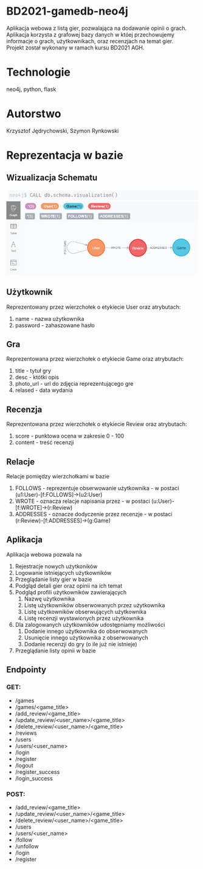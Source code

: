 # BD2021-gamedb-neo4j
Aplikacja webowa z listą gier, pozwalająca na dodawanie opinii o grach. Aplikacja korzysta z grafowej bazy danych w któej przechowujemy informacje o grach, użytkownikach, oraz recenzjach na temat gier. \
Projekt został wykonany w ramach kursu BD2021 AGH.

# Technologie
neo4j, python, flask

# Autorstwo
Krzysztof Jędrychowski,
Szymon Rynkowski

# Reprezentacja w bazie
## Wizualizacja Schematu
![Wizualizacja Schematu](/Images/BDschema_vizualization.PNG)

## Użytkownik
Reprezentowany przez wierzchołek o etykiecie User oraz atrybutach:
1. name - nazwa użytkownika
2. password - zahaszowane hasło

## Gra 
Reprezentowana przez wierzchołek o etykiecie Game oraz atrybutach:
1. title - tytuł gry
2. desc - któtki opis
3. photo_url - url do zdjęcia reprezentującego gre
4. relased - data wydania

## Recenzja
Reprezentowana przez wierzchołek o etykiecie Review oraz atrybutach:
1. score - punktowa ocena w zakresie 0 - 100
2. content - treść recenzji

## Relacje
Relacje pomiędzy wierzchołkami w bazie
1. FOLLOWS - reprezentuje obserwowanie użytkownika - w postaci (u1:User)-[f:FOLLOWS]->(u2:User)
2. WROTE - oznacza relacje napisania przez -  w postaci (u:User)-[f:WROTE]->(r:Review)
3. ADDRESSES - oznacze dodyczenie przez recenzje - w postaci (r:Review)-[f:ADDRESSES]->(g:Game)


## Aplikacja
Aplikacja webowa pozwala na
1. Rejestracje nowych użytkoników
2. Logowanie istniejących użytkowników
3. Przeglądanie listy gier w bazie
4. Podgląd detali gier oraz opinii na ich temat
5. Podgląd profili użytkowników zawierających
    1. Nazwę użytkownika
    2. Listę użytkowników obserwowanych przez użytkownika
    3. Listę użytkowników obserwujących użytkownika
    4. Listę recenzji wystawionych przez użytkownika
6. Dla zalogowanych użytkowników udostępniamy możliwości
    1. Dodanie innego użytkownika do obserwowanych
    2. Usunięcie innego użytkownika z obserwowanych
    3. Dodanie recenzji do gry (o ile już nie istnieje)
7. Przeglądanie listy opinii w bazie


## Endpointy
### GET:
- /games
- /games/<game_title>
- /add_review/<game_title>
- /update_review/<user_name>/<game_title>
- /delete_review/<user_name>/<game_title>
- /reviews
- /users
- /users/<user_name>
- /login
- /register
- /logout
- /register_success
- /login_success

### POST:
- /add_review/<game_title>
- /update_review/<user_name>/<game_title>
- /delete_review/<user_name>/<game_title>
- /users
- /users/<user_name>
- /follow
- /unfollow
- /login
- /register
